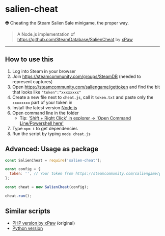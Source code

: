 # salien-cheat

👽 Cheating the Steam Salien Sale minigame, the proper way.

> A Node.js implementation of https://github.com/SteamDatabase/SalienCheat by [xPaw](https://github.com/xPaw)

---

## How to use this

1. Log into Steam in your browser
2. Join https://steamcommunity.com/groups/SteamDB (needed to represent captures)
3. Open https://steamcommunity.com/saliengame/gettoken and find the bit that looks like `"token":"xxxxxxxx"`
4. Create a new file next to `cheat.js`, call it `token.txt` and paste only the `xxxxxxxx` part of your token in
5. Install the latest version [Node.js](https://nodejs.org/en/)
6. Open command line in the folder
    * Tip: ['Shift + Right Click' in explorer -> 'Open Command Line/Powershell here'](http://i.imgur.com/6FJcydX.png)
7. Type `npm i` to get dependencies
8. Run the script by typing `node cheat.js`

## Advanced: Usage as package

```js
const SalienCheat = require('salien-cheat');

const config = {
  token: '', // Your token from https://steamcommunity.com/saliengame/gettoken
};

const cheat = new SalienCheat(config);

cheat.run();
```

## Similar scripts

* [PHP version by xPaw](https://github.com/SteamDatabase/SalienCheat) (original)
* [Python version](https://github.com/SteamDatabase/SalienCheat)

